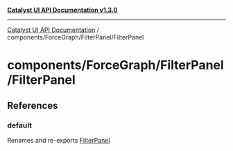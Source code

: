 [**Catalyst UI API Documentation v1.3.0**](../../../../README.md)

---

[Catalyst UI API Documentation](../../../../README.md) / components/ForceGraph/FilterPanel/FilterPanel

# components/ForceGraph/FilterPanel/FilterPanel

## References

### default

Renames and re-exports [FilterPanel](../../variables/FilterPanel.md)
